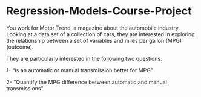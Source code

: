 # Regression-Models-Course-Project

You work for Motor Trend, a magazine about the automobile industry. Looking at a data set of a collection of cars, they are interested in exploring the relationship between a set of variables and miles per gallon (MPG) (outcome). 

They are particularly interested in the following two questions:

1- “Is an automatic or manual transmission better for MPG”

2- "Quantify the MPG difference between automatic and manual transmissions"
